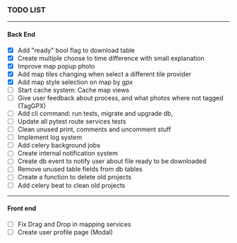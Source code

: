 ### TODO LIST

* * *

#### Back End

-   [x] Add "ready" bool flag to download table
-   [x] Create multiple choose to time difference with small explanation
-   [x] Improve map popup photo
-   [x] Add map tiles changing when select a different tile provider
-   [x] Add map style selection on map by gpx
-   [ ] Start cache system: Cache map views
-   [ ] Give user feedback about process, and what photos where not tagged (TagGPX)
-   [ ] Add cli command: run tests, migrate and upgrade db,
-   [ ] Update all pytest route services tests
-   [ ] Clean unused print, comments and uncomment stuff
-   [ ] Implement log system
-   [ ] Add celery background jobs
-   [ ] Create internal notification system
-   [ ] Create db event to notify user about file ready to be downloaded
-   [ ] Remove unused table fields from db tables
-   [ ] Create a function to delete old projects
-   [ ] Add celery beat to clean old projects

* * *

#### Front end

-   [ ] Fix Drag and Drop in mapping services
-   [ ] Create user profile page (Modal)
